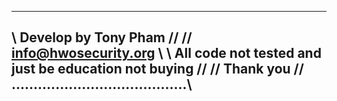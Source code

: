 ----------------------------------------------------------
\\ Develop by Tony Pham                                 //
// info@hwosecurity.org                                 \\
\\ All code not tested and just be education not buying //
// Thank you // ........................................\\
----------------------------------------------------------
